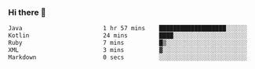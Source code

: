 ### Hi there 👋

<!--START_SECTION:waka-->

```txt
Java                       1 hr 57 mins    ███████████████████░░░░░░   75.58 %
Kotlin                     24 mins         ████░░░░░░░░░░░░░░░░░░░░░   15.47 %
Ruby                       7 mins          █▒░░░░░░░░░░░░░░░░░░░░░░░   05.02 %
XML                        3 mins          ▓░░░░░░░░░░░░░░░░░░░░░░░░   02.41 %
Markdown                   0 secs          ░░░░░░░░░░░░░░░░░░░░░░░░░   00.51 %
```

<!--END_SECTION:waka-->

<!--
**jerry-shao/jerry-shao** is a ✨ _special_ ✨ repository because its `README.md` (this file) appears on your GitHub profile.

Here are some ideas to get you started:

- 🔭 I’m currently working on ...
- 🌱 I’m currently learning ...
- 👯 I’m looking to collaborate on ...
- 🤔 I’m looking for help with ...
- 💬 Ask me about ...
- 📫 How to reach me: ...
- 😄 Pronouns: ...
- ⚡ Fun fact: ...
-->
